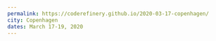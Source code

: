 ```yaml
---
permalink: https://coderefinery.github.io/2020-03-17-copenhagen/
city: Copenhagen
dates: March 17-19, 2020
---
```

